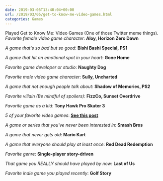 ```yaml
---
date: 2019-03-05T13:40:04+00:00
url: /2019/03/05/get-to-know-me-video-games.html
categories: Games
---
```

Played Get to Know Me: Video Games (One of those Twitter meme things). _Favorite female video game character_: **Aloy, Horizon Zero Dawn**

_A game that's so bad but so good_: **Bishi Bashi Special, PS1**

_A game that hit an emotional spot in your heart_: **Gone Home**

_Favorite game developer or studio_: **Naughty Dog**

_Favorite male video game character_: **Sully, Uncharted**

_A game that not enough people talk about_: **Shadow of Memories, PS2**

_Favorite villain (Be mindful of spoilers)_: **FizzCo, Sunset Overdrive**

_Favorite game as a kid_: **Tony Hawk Pro Skater 3**

_5 of your favorite video games_: **[See this post](/2018/04/19/game-struck-4.html)**

_A game or series that you've never been interested in_: **Smash Bros**

_A game that never gets old_: **Mario Kart**

_A game that everyone should play at least once_: **Red Dead Redemption**

_Favorite genre_: **Single-player story-driven**

_That game you REALLY should have played by now_: **Last of Us**

_Favorite indie game you played recently_: **Golf Story**


